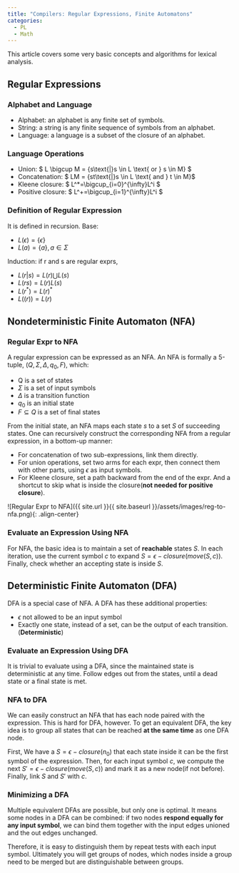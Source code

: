 ```yaml
---
title: "Compilers: Regular Expressions, Finite Automatons"
categories:
  - PL
  - Math
---
```


This article covers some very basic concepts and algorithms for lexical analysis.

## Regular Expressions

### Alphabet and Language

* Alphabet: an alphabet is any finite set of symbols.
* String: a string is any finite sequence of symbols from an alphabet.
* Language: a language is a subset of the closure of an alphabet.

### Language Operations

* Union: $ L \bigcup M = \{s\text{|}s \in L \text{ or } s \in M\} $
* Concatenation: $ LM = \{st\text{|}s \in L \text{ and } t \in M\}$
* Kleene closure: $ L^*=\bigcup_{i=0}^{\infty}L^i $
* Positive closure: $ L^+=\bigcup_{i=1}^{\infty}L^i $

### Definition of Regular Expression

It is defined in recursion. Base:

* $L(\epsilon)=\{\epsilon\}$
* $L(a)=\{a\}, a \in \Sigma$

Induction: if r and s are regular exprs,

* $L(r\text{|}s)=L(r) \bigcup L(s)$
* $L(rs)=L(r)L(s)$
* $L(r^{*})=L(r)^{*}$
* $L((r))=L(r)$

## Nondeterministic Finite Automaton (NFA)

### Regular Expr to NFA

A regular expression can be expressed as an NFA. An NFA is formally a 5-tuple, $(Q,\Sigma,\Delta,q_0,F)$, which:

* Q is a set of states
* $\Sigma$ is a set of input symbols
* $\Delta$ is a transition function
* $q_0$ is an initial state
* $F \subseteq Q$ is a set of final states 

From the initial state, an NFA maps each state $s$ to a set $S$ of succeeding states. One can recursively construct the corresponding NFA from a regular expression, in a bottom-up manner:

* For concatenation of two sub-expressions, link them directly.
* For union operations, set two arms for each expr, then connect them with other parts, using $\epsilon$ as input symbols.
* For Kleene closure, set a path backward from the end of the expr. And a shortcut to skip what is inside the closure(**not needed for positive closure**).

![Regular Expr to NFA]({{ site.url }}{{ site.baseurl }}/assets/images/reg-to-nfa.png){: .align-center}

### Evaluate an Expression Using NFA

For NFA, the basic idea is to maintain a set of **reachable** states $S$. In each iteration, use the current symbol $c$ to expand $S=\epsilon-closure(move(S,c))$. Finally, check whether an accepting state is inside $S$.


## Deterministic Finite Automaton (DFA)

DFA is a special case of NFA. A DFA has these additional properties:

* $\epsilon$ not allowed to be an input symbol
* Exactly one state, instead of a set, can be the output of each transition. (**Deterministic**)

### Evaluate an Expression Using DFA

It is trivial to evaluate using a DFA, since the maintained state is deterministic at any time. Follow edges out from the states, until a dead state or a final state is met.

### NFA to DFA

We can easily construct an NFA that has each node paired with the expression. This is hard for DFA, however. To get an equivalent DFA, the key idea is to group all states that can be reached **at the same time** as one DFA node.

First, We have a $S=\epsilon-closure(n_0)$ that each state inside it can be the first symbol of the expression. Then, for each input symbol $c$, we compute the next $S'=\epsilon-closure(move(S,c))$ and mark it as a new node(if not before). Finally, link $S$ and $S'$ with $c$.

### Minimizing a DFA

Multiple equivalent DFAs are possible, but only one is optimal. It means some nodes in a DFA can be combined: if two nodes **respond equally for any input symbol**, we can bind them together with the input edges unioned and the out edges unchanged.

Therefore, it is easy to distinguish them by repeat tests with each input symbol. Ultimately you will get groups of nodes, which nodes inside a group need to be merged but are distinguishable between groups.